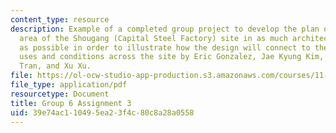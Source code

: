 ```yaml
---
content_type: resource
description: Example of a completed group project to develop the plan of the upper
  area of the Shougang (Capital Steel Factory) site in as much architectural detail
  as possible in order to illustrate how the design will connect to the different
  uses and conditions across the site by Eric Gonzalez, Jae Kyung Kim, Yu Qi, Jennifer
  Tran, and Xu Xu.
file: https://ol-ocw-studio-app-production.s3.amazonaws.com/courses/11-307-beijing-urban-design-studio-summer-2008/39e74ac110495ea23f4c80c8a28a0558_group6_assn3.pdf
file_type: application/pdf
resourcetype: Document
title: Group 6 Assignment 3
uid: 39e74ac1-1049-5ea2-3f4c-80c8a28a0558
---
```

